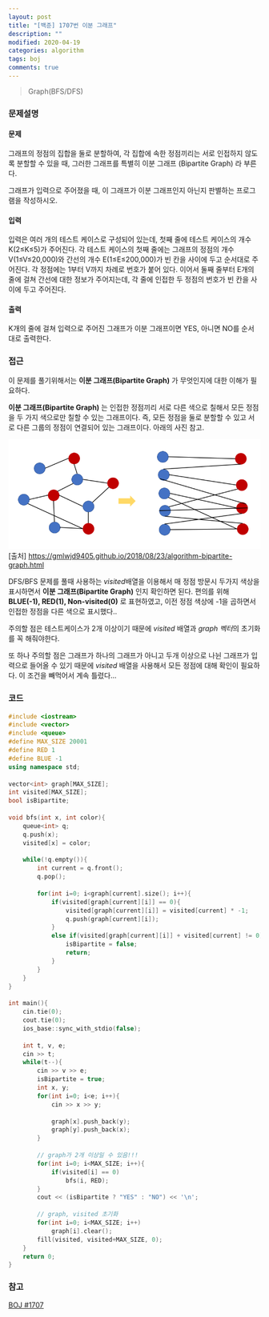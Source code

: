 ```yaml
---
layout: post
title: "[백준] 1707번 이분 그래프"
description: ""
modified: 2020-04-19
categories: algorithm
tags: boj
comments: true
---
```


> Graph(BFS/DFS)

### 문제설명

#### 문제
그래프의 정점의 집합을 둘로 분할하여, 각 집합에 속한 정점끼리는 서로 인접하지 않도록 분할할 수 있을 때, 그러한 그래프를 특별히 이분 그래프 (Bipartite Graph) 라 부른다.

그래프가 입력으로 주어졌을 때, 이 그래프가 이분 그래프인지 아닌지 판별하는 프로그램을 작성하시오.

#### 입력
입력은 여러 개의 테스트 케이스로 구성되어 있는데, 첫째 줄에 테스트 케이스의 개수 K(2≤K≤5)가 주어진다. 각 테스트 케이스의 첫째 줄에는 그래프의 정점의 개수 V(1≤V≤20,000)와 간선의 개수 E(1≤E≤200,000)가 빈 칸을 사이에 두고 순서대로 주어진다. 각 정점에는 1부터 V까지 차례로 번호가 붙어 있다. 이어서 둘째 줄부터 E개의 줄에 걸쳐 간선에 대한 정보가 주어지는데, 각 줄에 인접한 두 정점의 번호가 빈 칸을 사이에 두고 주어진다.

#### 출력
K개의 줄에 걸쳐 입력으로 주어진 그래프가 이분 그래프이면 YES, 아니면 NO를 순서대로 출력한다.
 

### 접근
이 문제를 풀기위해서는 **이분 그래프(Bipartite Graph)** 가 무엇인지에 대한 이해가 필요하다. 

**이분 그래프(Bipartite Graph)** 는 인접한 정점끼리 서로 다른 색으로 칠해서 모든 정점을 두 가지 색으로만 칠할 수 있는 그래프이다. 즉, 모든 정점을 둘로 분할할 수 있고 서로 다른 그룹의 정점이 연결되어 있는 그래프이다. 아래의 사진 참고. 

![/assets/img/bipartite_graph.png](/assets/img/bipartite_graph.png)
[출처] https://gmlwjd9405.github.io/2018/08/23/algorithm-bipartite-graph.html  


DFS/BFS 문제를 풀때 사용하는 *visited*배열을 이용해서 매 정점 방문시 두가지 색상을 표시하면서 **이분 그래프(Bipartite Graph)** 인지 확인하면 된다. 편의를 위해 **BLUE(-1), RED(1), Non-visited(0)** 로 표현하였고, 이전 정점 색상에 -1을 곱하면서 인접한 정점을 다른 색으로 표시했다..


주의할 점은 테스트케이스가 2개 이상이기 때문에 *visited* 배열과 *graph 벡터*의 초기화를 꼭 해줘야한다.

또 하나 주의할 점은 그래프가 하나의 그래프가 아니고 두개 이상으로 나뉜 그래프가 입력으로 들어올 수 있기 때문에 *visited* 배열을 사용해서 모든 정점에 대해 확인이 필요하다. 이 조건을 빼먹어서 계속 틀렸다...

### 코드
```cpp
#include <iostream>
#include <vector>
#include <queue>
#define MAX_SIZE 20001
#define RED 1
#define BLUE -1
using namespace std;

vector<int> graph[MAX_SIZE];
int visited[MAX_SIZE];
bool isBipartite;

void bfs(int x, int color){
	queue<int> q;
	q.push(x);
	visited[x] = color;
	
	while(!q.empty()){
		int current = q.front();
		q.pop();
		
		for(int i=0; i<graph[current].size(); i++){
			if(visited[graph[current][i]] == 0){
				visited[graph[current][i]] = visited[current] * -1;
				q.push(graph[current][i]);
			}
			else if(visited[graph[current][i]] + visited[current] != 0){
				isBipartite = false;
				return;
			}
		}
	}
}

int main(){
	cin.tie(0);
	cout.tie(0);
	ios_base::sync_with_stdio(false);
	
	int t, v, e;
	cin >> t;
	while(t--){
		cin >> v >> e;
		isBipartite = true;
		int x, y;
		for(int i=0; i<e; i++){
			cin >> x >> y;
			
			graph[x].push_back(y);
			graph[y].push_back(x);
		}
		
        // graph가 2개 이상일 수 있음!!!
		for(int i=0; i<MAX_SIZE; i++){
			if(visited[i] == 0)
				bfs(i, RED);
		}
		cout << (isBipartite ? "YES" : "NO") << '\n';
		
		// graph, visited 초기화 
		for(int i=0; i<MAX_SIZE; i++)
			graph[i].clear();
		fill(visited, visited+MAX_SIZE, 0);
	}
	return 0;
}
```

### 참고
[BOJ #1707](https://www.acmicpc.net/problem/1707)  
